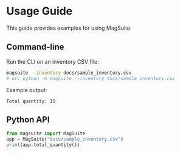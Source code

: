# Usage Guide

This guide provides examples for using MagSuite.

## Command-line

Run the CLI on an inventory CSV file:

```bash
magsuite --inventory docs/sample_inventory.csv
# or: python -m magsuite --inventory docs/sample_inventory.csv
```

Example output:

```
Total quantity: 15
```

## Python API

```python
from magsuite import MagSuite
app = MagSuite("docs/sample_inventory.csv")
print(app.total_quantity())
```
